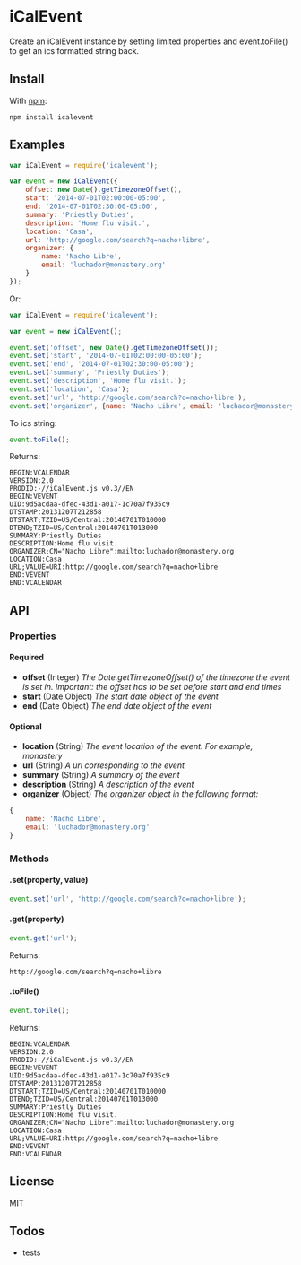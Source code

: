 # iCalEvent

Create an iCalEvent instance by setting limited properties and event.toFile() to get an ics formatted string back.

## Install

With [npm](http://npmjs.org):

	npm install icalevent


## Examples

``` js
var iCalEvent = require('icalevent');

var event = new iCalEvent({
	offset: new Date().getTimezoneOffset(),
	start: '2014-07-01T02:00:00-05:00',
	end: '2014-07-01T02:30:00-05:00',
	summary: 'Priestly Duties',
	description: 'Home flu visit.',
	location: 'Casa',
	url: 'http://google.com/search?q=nacho+libre',
	organizer: {
		name: 'Nacho Libre',
		email: 'luchador@monastery.org'
	}
});
```

Or:

``` js
var iCalEvent = require('icalevent');

var event = new iCalEvent();

event.set('offset', new Date().getTimezoneOffset());
event.set('start', '2014-07-01T02:00:00-05:00');
event.set('end', '2014-07-01T02:30:00-05:00');
event.set('summary', 'Priestly Duties');
event.set('description', 'Home flu visit.');
event.set('location', 'Casa');
event.set('url', 'http://google.com/search?q=nacho+libre');
event.set('organizer', {name: 'Nacho Libre', email: 'luchador@monastery.org'});
```

To ics string:

``` js
event.toFile();
```

Returns:

```
BEGIN:VCALENDAR
VERSION:2.0
PRODID:-//iCalEvent.js v0.3//EN
BEGIN:VEVENT
UID:9d5acdaa-dfec-43d1-a017-1c70a7f935c9
DTSTAMP:20131207T212858
DTSTART;TZID=US/Central:20140701T010000
DTEND;TZID=US/Central:20140701T013000
SUMMARY:Priestly Duties
DESCRIPTION:Home flu visit.
ORGANIZER;CN="Nacho Libre":mailto:luchador@monastery.org
LOCATION:Casa
URL;VALUE=URI:http://google.com/search?q=nacho+libre
END:VEVENT
END:VCALENDAR
```

## API

### Properties

#### Required

* **offset** (Integer) _The Date.getTimezoneOffset() of the timezone the event is set in. Important: the offset has to be set before start and end times_
* **start** (Date Object) _The start date object of the event_
* **end** (Date Object) _The end date object of the event_

#### Optional

* **location** (String) _The event location of the event. For example, monastery_
* **url** (String) _A url corresponding to the event_
* **summary** (String) _A summary of the event_
* **description** (String) _A description of the event_
* **organizer** (Object) _The organizer object in the following format:_

``` js
{
	name: 'Nacho Libre',
	email: 'luchador@monastery.org'
}
```



### Methods

#### .set(property, value)
``` js
event.set('url', 'http://google.com/search?q=nacho+libre');
```

#### .get(property)
``` js
event.get('url');
```

Returns:

```
http://google.com/search?q=nacho+libre
```

#### .toFile()
``` js
event.toFile();
```

Returns:

```
BEGIN:VCALENDAR
VERSION:2.0
PRODID:-//iCalEvent.js v0.3//EN
BEGIN:VEVENT
UID:9d5acdaa-dfec-43d1-a017-1c70a7f935c9
DTSTAMP:20131207T212858
DTSTART;TZID=US/Central:20140701T010000
DTEND;TZID=US/Central:20140701T013000
SUMMARY:Priestly Duties
DESCRIPTION:Home flu visit.
ORGANIZER;CN="Nacho Libre":mailto:luchador@monastery.org
LOCATION:Casa
URL;VALUE=URI:http://google.com/search?q=nacho+libre
END:VEVENT
END:VCALENDAR
```


## License

MIT

## Todos

* tests